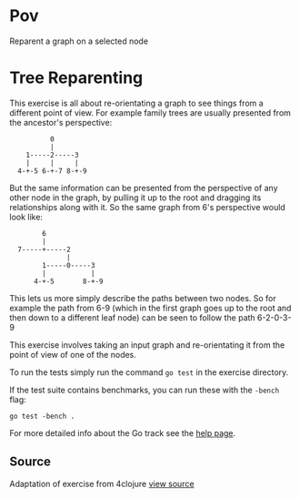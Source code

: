 # Pov

Reparent a graph on a selected node

# Tree Reparenting

This exercise is all about re-orientating a graph to see things from a different
point of view. For example family trees are usually presented from the
ancestor's perspective:

```
          0
          |
    1-----2-----3
    |     |     |
  4-+-5 6-+-7 8-+-9
```

But the same information can be presented from the perspective of any other node
in the graph, by pulling it up to the root and dragging its relationships along
with it. So the same graph from 6's perspective would look like:

```
        6
        |
  7-----+-----2
              |
        1-----0-----3
        |           |
      4-+-5       8-+-9
```

This lets us more simply describe the paths between two nodes. So for example
the path from 6-9 (which in the first graph goes up to the root and then down to
a different leaf node) can be seen to follow the path 6-2-0-3-9

This exercise involves taking an input graph and re-orientating it from the point
of view of one of the nodes.

To run the tests simply run the command `go test` in the exercise directory.

If the test suite contains benchmarks, you can run these with the `-bench`
flag:

    go test -bench .

For more detailed info about the Go track see the [help
page](http://exercism.io/languages/go).

## Source

Adaptation of exercise from 4clojure [view source](https://www.4clojure.com/)
